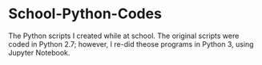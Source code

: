 # School-Python-Codes
The Python scripts I created while at school. The original scripts were coded in Python 2.7; however, I re-did theose programs in Python 3, using Jupyter Notebook.
